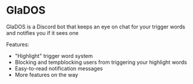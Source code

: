 # GlaDOS

GlaDOS is a Discord bot that keeps an eye on chat for your trigger words and notifies you if it sees one

Features:

- "Highlight" trigger word system
- Blocking and tempblocking users from triggering your highlight words
- Easy-to-read notification messages
- More features on the way
